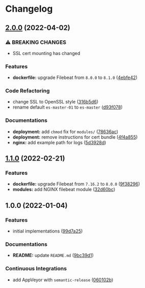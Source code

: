# Changelog

## [2.0.0](https://github.com/extra2000/beats-filebeat-pod/compare/v1.1.0...v2.0.0) (2022-04-02)


### ⚠ BREAKING CHANGES

* SSL cert mounting has changed

### Features

* **dockerfile:** upgrade Filebeat from `8.0.0` to `8.1.0` ([4ebfe42](https://github.com/extra2000/beats-filebeat-pod/commit/4ebfe42f34da462b03810fc92db6bcc7300d5e44))


### Code Refactoring

* change SSL to OpenSSL style ([316b5d6](https://github.com/extra2000/beats-filebeat-pod/commit/316b5d6be7abc3a3d92bfe9c1d9fb12b66681df9))
* rename default `es-master-01` to `es-master` ([d93f078](https://github.com/extra2000/beats-filebeat-pod/commit/d93f07808c512b115f9dd90aab673924e88bca03))


### Documentations

* **deployment:** add `chmod` fix for `modules/` ([78636ac](https://github.com/extra2000/beats-filebeat-pod/commit/78636ac44a9b6faae03eede6a7a84b6671939967))
* **deployment:** remove instructions for cert bundle ([4f4a855](https://github.com/extra2000/beats-filebeat-pod/commit/4f4a855dbe4695dd3cab2bb7297041019fb0f6db))
* **nginx:** add example path for logs ([5d3928d](https://github.com/extra2000/beats-filebeat-pod/commit/5d3928da6e6cf6168ae43985faa2632140cc65db))

## [1.1.0](https://github.com/extra2000/beats-filebeat-pod/compare/v1.0.0...v1.1.0) (2022-02-21)


### Features

* **dockerfile:** upgrade Filebeat from `7.16.2` to `8.0.0` ([9f38296](https://github.com/extra2000/beats-filebeat-pod/commit/9f38296cf05d8854d1c4388b3457c24032a325d5))
* **modules:** add NGINX filebeat module ([32d60bc](https://github.com/extra2000/beats-filebeat-pod/commit/32d60bc67e9826579667b7910e678d8d423eb185))

## 1.0.0 (2022-01-04)


### Features

* initial implementations ([99d7a25](https://github.com/extra2000/beats-filebeat-pod/commit/99d7a25339f66df41f4f32cbacbe3da40fc3fa32))


### Documentations

* **README:** update `README.md` ([9bc39d1](https://github.com/extra2000/beats-filebeat-pod/commit/9bc39d1dd3d187ab240ae9d4ff2846df8c3c9bae))


### Continuous Integrations

* add AppVeyor with `semantic-release` ([060102b](https://github.com/extra2000/beats-filebeat-pod/commit/060102bc8cafac3d032a1b4e717dc35dd41d9ad0))
